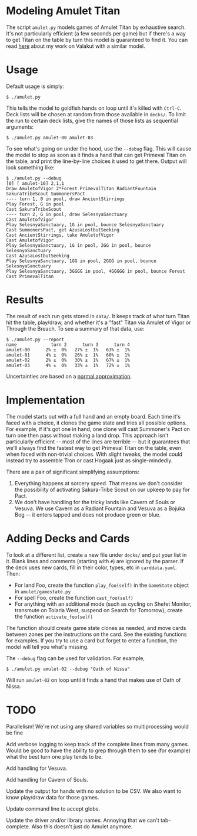 # Modeling Amulet Titan

The script `amulet.py` models games of Amulet Titan by exhaustive search. It's not particularly efficient (a few seconds per game) but if there's a way to get Titan on the table by turn this model is guaranteed to find it. You can read [here](http://charles.uno/valakut-simulation/) about my work on Valakut with a similar model.

# Usage

Default usage is simply:

```
$ ./amulet.py
```

This tells the model to goldfish hands on loop until it's killed with `Ctrl-C`. Deck lists will be chosen at random from those available in `decks/`. To limit the run to certain deck lists, give the names of those lists as sequential arguments:

```
$ ./amulet.py amulet-00 amulet-03
```

To see what's going on under the hood, use the `--debug` flag. This will cause the model to stop as soon as it finds a hand that can get Primeval Titan on the table, and print the line-by-line choices it used to get there. Output will look something like:

```
$ ./amulet.py --debug
[0] [ amulet-16] 2,1,1
Draw AmuletofVigor 2*Forest PrimevalTitan RadiantFountain SakuraTribeScout SummonersPact
---- turn 1, 0 in pool, draw AncientStirrings
Play Forest, G in pool
Cast SakuraTribeScout
---- turn 2, G in pool, draw SelesnyaSanctuary
Cast AmuletofVigor
Play SelesnyaSanctuary, 1G in pool, bounce SelesnyaSanctuary
Cast SummonersPact, get AzusaLostbutSeeking
Cast AncientStirrings, take AmuletofVigor
Cast AmuletofVigor
Play SelesnyaSanctuary, 1G in pool, 2GG in pool, bounce SelesnyaSanctuary
Cast AzusaLostbutSeeking
Play SelesnyaSanctuary, 1GG in pool, 2GGG in pool, bounce SelesnyaSanctuary
Play SelesnyaSanctuary, 3GGGG in pool, 4GGGGG in pool, bounce Forest
Cast PrimevalTitan
```

# Results

The result of each run gets stored in `data/`. It keeps track of what turn Titan hit the table, play/draw, and whether it's a "fast" Titan via Amulet of Vigor or Through the Breach. To see a summary of that data, use:

```
$ ./amulet.py --report
name             turn 2      turn 3      turn 4
amulet-00      2% ±  0%   27% ±  1%   63% ±  1%
amulet-01      4% ±  0%   26% ±  1%   60% ±  1%
amulet-02      2% ±  0%   30% ±  1%   67% ±  1%
amulet-03      4% ±  0%   33% ±  1%   72% ±  1%
```

Uncertainties are based on a [normal approximation](https://alexgude.com/blog/fate-dice-intervals/).

# Implementation

The model starts out with a full hand and an empty board. Each time it's faced with a choice, it clones the game state and tries all possible options. For example, if it's got one in hand, one clone will cast Summoner's Pact on turn one then pass without making a land drop. This approach isn't particularly efficient -- most of the lines are terrible -- but it guarantees that we'll always find the fastest way to get Primeval Titan on the table, even when faced with non-trivial choices. With slight tweaks, the model could instead try to assemble Tron or cast Hogaak just as single-mindedly.

There are a pair of significant simplifying assumptions:

1. Everything happens at sorcery speed. That means we don't consider the possibility of activating Sakura-Tribe Scout on our upkeep to pay for Pact.
2. We don't have handling for the tricky lands like Cavern of Souls or Vesuva. We use Cavern as a Radiant Fountain and Vesuva as a Bojuka Bog -- it enters tapped and does not produce green or blue.

# Adding Decks and Cards

To look at a different list, create a new file under `decks/` and put your list in it. Blank lines and comments (starting with `#`) are ignored by the parser. If the deck uses new cards, fill in their color, types, etc in `carddata.yaml`. Then:

- For land Foo, create the function `play_foo(self)` in the `GameState` object in `amulet/gamestate.py`
- For spell Foo, create the function `cast_foo(self)`
- For anything with an additional mode (such as cycling on Shefet Monitor, transmute on Tolaria West, suspend on Search for Tomorrow), create the function `activate_foo(self)`

The function should create game state clones as needed, and move cards between zones per the instructions on the card. See the existing functions for examples. If you try to use a card but forget to enter a function, the model will tell you what's missing.

The `--debug` flag can be used for validation. For example,

```
$ ./amulet.py amulet-02 --debug "Oath of Nissa"
```

Will run `amulet-02` on loop until it finds a hand that makes use of Oath of Nissa.

# TODO

Parallelism! We're not using any shared variables so multiprocessing would be fine

Add verbose logging to keep track of the complete lines from many games. Would be good to have the ability to grep through them to see (for example) what the best turn one play tends to be.

Add handling for Vesuva.

Add handling for Cavern of Souls.

Update the output for hands with no solution to be CSV. We also want to know play/draw data for those games.

Update command line to accept globs.

Update the driver and/or library names. Annoying that we can't tab-complete. Also this doesn't just do Amulet anymore.
